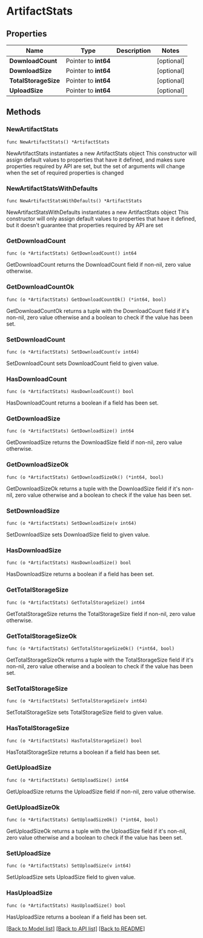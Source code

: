 # ArtifactStats

## Properties

Name | Type | Description | Notes
------------ | ------------- | ------------- | -------------
**DownloadCount** | Pointer to **int64** |  | [optional] 
**DownloadSize** | Pointer to **int64** |  | [optional] 
**TotalStorageSize** | Pointer to **int64** |  | [optional] 
**UploadSize** | Pointer to **int64** |  | [optional] 

## Methods

### NewArtifactStats

`func NewArtifactStats() *ArtifactStats`

NewArtifactStats instantiates a new ArtifactStats object
This constructor will assign default values to properties that have it defined,
and makes sure properties required by API are set, but the set of arguments
will change when the set of required properties is changed

### NewArtifactStatsWithDefaults

`func NewArtifactStatsWithDefaults() *ArtifactStats`

NewArtifactStatsWithDefaults instantiates a new ArtifactStats object
This constructor will only assign default values to properties that have it defined,
but it doesn't guarantee that properties required by API are set

### GetDownloadCount

`func (o *ArtifactStats) GetDownloadCount() int64`

GetDownloadCount returns the DownloadCount field if non-nil, zero value otherwise.

### GetDownloadCountOk

`func (o *ArtifactStats) GetDownloadCountOk() (*int64, bool)`

GetDownloadCountOk returns a tuple with the DownloadCount field if it's non-nil, zero value otherwise
and a boolean to check if the value has been set.

### SetDownloadCount

`func (o *ArtifactStats) SetDownloadCount(v int64)`

SetDownloadCount sets DownloadCount field to given value.

### HasDownloadCount

`func (o *ArtifactStats) HasDownloadCount() bool`

HasDownloadCount returns a boolean if a field has been set.

### GetDownloadSize

`func (o *ArtifactStats) GetDownloadSize() int64`

GetDownloadSize returns the DownloadSize field if non-nil, zero value otherwise.

### GetDownloadSizeOk

`func (o *ArtifactStats) GetDownloadSizeOk() (*int64, bool)`

GetDownloadSizeOk returns a tuple with the DownloadSize field if it's non-nil, zero value otherwise
and a boolean to check if the value has been set.

### SetDownloadSize

`func (o *ArtifactStats) SetDownloadSize(v int64)`

SetDownloadSize sets DownloadSize field to given value.

### HasDownloadSize

`func (o *ArtifactStats) HasDownloadSize() bool`

HasDownloadSize returns a boolean if a field has been set.

### GetTotalStorageSize

`func (o *ArtifactStats) GetTotalStorageSize() int64`

GetTotalStorageSize returns the TotalStorageSize field if non-nil, zero value otherwise.

### GetTotalStorageSizeOk

`func (o *ArtifactStats) GetTotalStorageSizeOk() (*int64, bool)`

GetTotalStorageSizeOk returns a tuple with the TotalStorageSize field if it's non-nil, zero value otherwise
and a boolean to check if the value has been set.

### SetTotalStorageSize

`func (o *ArtifactStats) SetTotalStorageSize(v int64)`

SetTotalStorageSize sets TotalStorageSize field to given value.

### HasTotalStorageSize

`func (o *ArtifactStats) HasTotalStorageSize() bool`

HasTotalStorageSize returns a boolean if a field has been set.

### GetUploadSize

`func (o *ArtifactStats) GetUploadSize() int64`

GetUploadSize returns the UploadSize field if non-nil, zero value otherwise.

### GetUploadSizeOk

`func (o *ArtifactStats) GetUploadSizeOk() (*int64, bool)`

GetUploadSizeOk returns a tuple with the UploadSize field if it's non-nil, zero value otherwise
and a boolean to check if the value has been set.

### SetUploadSize

`func (o *ArtifactStats) SetUploadSize(v int64)`

SetUploadSize sets UploadSize field to given value.

### HasUploadSize

`func (o *ArtifactStats) HasUploadSize() bool`

HasUploadSize returns a boolean if a field has been set.


[[Back to Model list]](../README.md#documentation-for-models) [[Back to API list]](../README.md#documentation-for-api-endpoints) [[Back to README]](../README.md)


